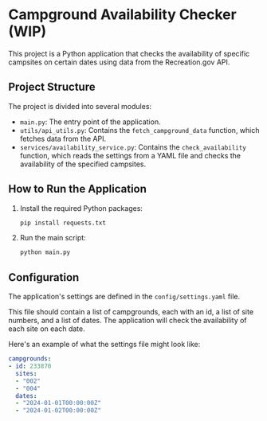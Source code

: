 # Campground Availability Checker (WIP)

This project is a Python application that checks the availability of specific campsites on certain dates using data from the Recreation.gov API.

## Project Structure

The project is divided into several modules:

- `main.py`: The entry point of the application.
- `utils/api_utils.py`: Contains the `fetch_campground_data` function, which fetches data from the API.
- `services/availability_service.py`: Contains the `check_availability` function, which reads the settings from a YAML file and checks the availability of the specified campsites.

## How to Run the Application

1. Install the required Python packages:

    ```bash
    pip install requests.txt
    ```

2. Run the main script:

    ```bash
    python main.py
    ```

## Configuration

The application's settings are defined in the `config/settings.yaml` file. 

This file should contain a list of campgrounds, each with an id, a list of site numbers, and a list of dates. The application will check the availability of each site on each date.

Here's an example of what the settings file might look like:

```yaml
campgrounds:
- id: 233870
  sites: 
  - "002"
  - "004"
  dates: 
  - "2024-01-01T00:00:00Z"
  - "2024-01-02T00:00:00Z"
